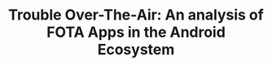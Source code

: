 ---
title: "Trouble Over-The-Air: An analysis of FOTA Apps in the Android Ecosystem"
categories: publications
comments: true
en: true
link: https://eprints.networks.imdea.org/2292/1/paper.pdf
description: A systematic analysis of FOTA software in Android Phones.
keywords: "FOTA, Android, Android Ecosystem, Android Updates"
authors: Eduardo Blázquez, Sergio Pastrana, Álvaro FEAL, Julien GAMBA, Platon Kotzias, Narseo VALLINA-RODRÍGUEZ, Juan Tapiador.
conference: 42nd IEEE Symposium on Security and Privacy. March 2021
---